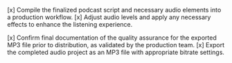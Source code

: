 [x] Compile the finalized podcast script and necessary audio elements into a production workflow.
[x] Adjust audio levels and apply any necessary effects to enhance the listening experience.


[x] Confirm final documentation of the quality assurance for the exported MP3 file prior to distribution, as validated by the production team.
[x] Export the completed audio project as an MP3 file with appropriate bitrate settings.